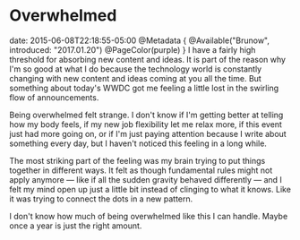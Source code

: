 # Overwhelmed
date: 2015-06-08T22:18:55-05:00
@Metadata {
  @Available("Brunow", introduced: "2017.01.20")
  @PageColor(purple)
}
I have a fairly high threshold for absorbing new content and ideas. It is part of the reason why I'm so good at what I do because the technology world is constantly changing with new content and ideas coming at you all the time. But something about today's WWDC got me feeling a little lost in the swirling flow of announcements.

Being overwhelmed felt strange. I don't know if I'm getting better at telling how my body feels, if my new job flexibility let me relax more, if this event just had more going on, or if I'm just paying attention because I write about something every day, but I haven't noticed this feeling in a long while.

The most striking part of the feeling was my brain trying to put things together in different ways. It felt as though fundamental rules might not apply anymore &mdash; like if all the sudden gravity behaved differently &mdash; and I felt my mind open up just a little bit instead of clinging to what it knows. Like it was trying to connect the dots in a new pattern.

I don't know how much of being overwhelmed like this I can handle. Maybe once a year is just the right amount.
